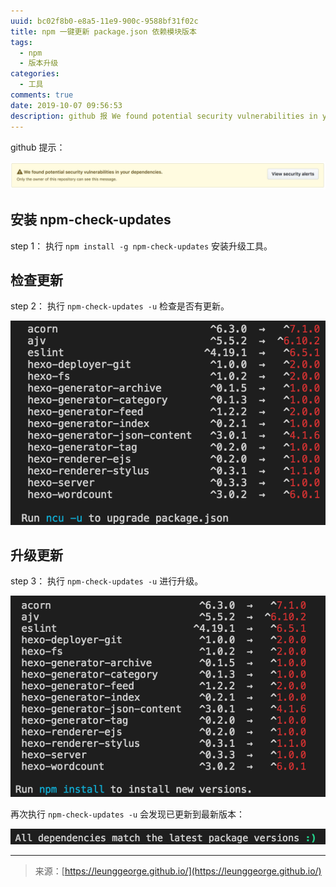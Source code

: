 ```yaml
---
uuid: bc02f8b0-e8a5-11e9-900c-9588bf31f02c
title: npm 一键更新 package.json 依赖模块版本
tags:
  - npm
  - 版本升级
categories:
  - 工具
comments: true
date: 2019-10-07 09:56:53
description: github 报 We found potential security vulnerabilities in your dependencies，遂升级依赖包版本。记录 package.json 升级方法。
---
```


<!--more-->


github 提示：

![image-20221208105140450](source/assets/images/20191007095849.png)

## 安装 npm-check-updates

step 1： 执行 `npm install -g npm-check-updates` 安装升级工具。

## 检查更新

step 2： 执行 `npm-check-updates -u` 检查是否有更新。

![image-20221208105140450](source/assets/images/20191007100530.png)

## 升级更新

step 3： 执行 `npm-check-updates -u` 进行升级。

![image-20221208105140450](source/assets/images/20191007100431.png)

再次执行 `npm-check-updates -u` 会发现已更新到最新版本：

![image-20221208105140450](source/assets/images/20191007100813.png)

<!-- 
## 更新 package-lock.json

使用 `npm install xxx@1.0.0 --save` 更新 `package-lock.json` 文件，例如：

```shell
npm install braces@2.3.1 --save
```
-->


---
<link rel="stylesheet" href="http://yandex.st/highlightjs/6.1/styles/default.min.css">
<script src="http://yandex.st/highlightjs/6.1/highlight.min.js"></script>
<script>
hljs.tabReplace = ' ';
hljs.initHighlightingOnLoad();
</script>

> 来源：[https://leunggeorge.github.io/](https://leunggeorge.github.io/)  
